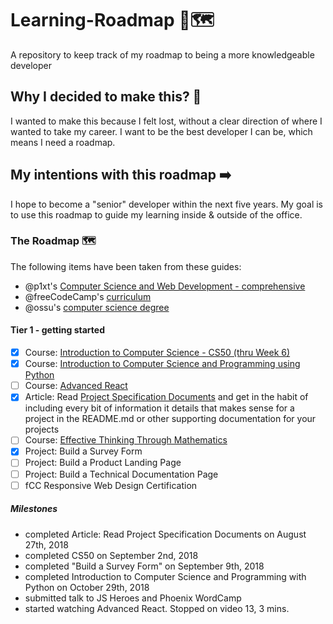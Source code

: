 # Learning-Roadmap 📖🗺
A repository to keep track of my roadmap to being a more knowledgeable developer

## Why I decided to make this? 🤔
I wanted to make this because I felt lost, without a clear direction of where I wanted to take my career. I want to be the best developer I can be, which means I need a roadmap.

## My intentions with this roadmap ➡️
I hope to become a "senior" developer within the next five years. My goal is to use this roadmap to guide my learning inside & outside of the office.

### The Roadmap 🗺 
The following items have been taken from these guides:
- @p1xt's [Computer Science and Web Development - comprehensive](https://github.com/P1xt/p1xt-guides/blob/master/cs-wd.md)
- @freeCodeCamp's [curriculum](https://learn.freecodecamp.org/)
- @ossu's [computer science degree](https://github.com/ossu/computer-science)

#### Tier 1 - getting started

* [X] Course: [Introduction to Computer Science - CS50 (thru Week 6)](https://www.edx.org/course/introduction-computer-science-harvardx-cs50x#!)
* [X] Course: [Introduction to Computer Science and Programming using Python](https://www.edx.org/course/introduction-computer-science-mitx-6-00-1x-10)
* [ ] Course: [Advanced React](https://advancedreact.com/)
* [X] Article: Read [Project Specification Documents](http://www.pixelearth.net/pages/project-specification) and get in the habit of including every bit of information it details that makes sense for a project in the README.md or other supporting documentation for your projects
* [ ] Course: [Effective Thinking Through Mathematics](https://www.edx.org/course/effective-thinking-through-mathematics-utaustinx-ut-9-01x)
* [X] Project: Build a Survey Form
* [ ] Project: Build a Product Landing Page
* [ ] Project: Build a Technical Documentation Page
* [ ] fCC Responsive Web Design Certification 

##### Milestones 
- completed Article: Read Project Specification Documents on August 27th, 2018
- completed CS50 on September 2nd, 2018
- completed "Build a Survey Form" on September 9th, 2018
- completed Introduction to Computer Science and Programming with Python on October 29th, 2018
- submitted talk to JS Heroes and Phoenix WordCamp
- started watching Advanced React. Stopped on video 13, 3 mins.
